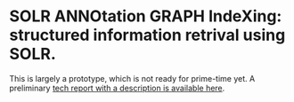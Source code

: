 SOLR ANNOtation GRAPH IndeXing: structured information retrival using SOLR.
===================

This is largely a prototype, which is not ready for prime-time yet. A preliminary [tech report with a description is available here](boytsov.info/pubs/annogr2015rep.pdf).
